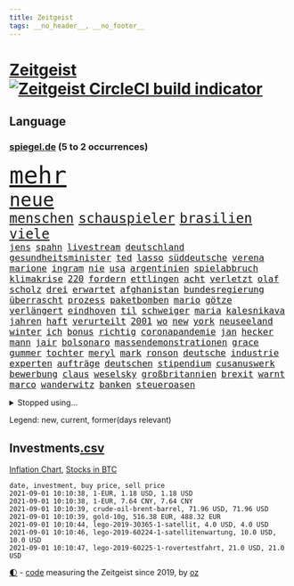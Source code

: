 ```yaml
---
title: Zeitgeist
tags: __no_header__, __no_footer__
---
```


# [Zeitgeist](https://oliz.io/zeitgeist/) [![Zeitgeist CircleCI build indicator](https://circleci.com/gh/ooz/zeitgeist.svg?style=shield)](https://circleci.com/gh/ooz/zeitgeist)

## Language

<h3><a href="https://www.spiegel.de" target="_blank">spiegel.de</a> (5 to 2 occurrences)</h3>
<p style="font-family:monospace">
<span style="font-size:32pt"><a href="news_links.html#mehr" class="current">mehr</a></span>
<br>
<span style="font-size:25pt"><a href="news_links.html#neue" class="current">neue</a></span>
<br>
<span style="font-size:18pt"><a href="news_links.html#menschen" class="current">menschen</a></span>
<span style="font-size:18pt"><a href="news_links.html#schauspieler" class="current">schauspieler</a></span>
<span style="font-size:18pt"><a href="news_links.html#brasilien" class="current">brasilien</a></span>
<span style="font-size:18pt"><a href="news_links.html#viele" class="current">viele</a></span>
<br>
<span style="font-size:12pt"><a href="news_links.html#jens" class="current">jens</a></span>
<span style="font-size:12pt"><a href="news_links.html#spahn" class="current">spahn</a></span>
<span style="font-size:12pt"><a href="news_links.html#livestream" class="current">livestream</a></span>
<span style="font-size:12pt"><a href="news_links.html#deutschland" class="current">deutschland</a></span>
<span style="font-size:12pt"><a href="news_links.html#gesundheitsminister" class="current">gesundheitsminister</a></span>
<span style="font-size:12pt"><a href="news_links.html#ted" class="current">ted</a></span>
<span style="font-size:12pt"><a href="news_links.html#lasso" class="current">lasso</a></span>
<span style="font-size:12pt"><a href="news_links.html#süddeutsche" class="new">süddeutsche</a></span>
<span style="font-size:12pt"><a href="news_links.html#verena" class="current">verena</a></span>
<span style="font-size:12pt"><a href="news_links.html#marione" class="new">marione</a></span>
<span style="font-size:12pt"><a href="news_links.html#ingram" class="new">ingram</a></span>
<span style="font-size:12pt"><a href="news_links.html#nie" class="current">nie</a></span>
<span style="font-size:12pt"><a href="news_links.html#usa" class="current">usa</a></span>
<span style="font-size:12pt"><a href="news_links.html#argentinien" class="current">argentinien</a></span>
<span style="font-size:12pt"><a href="news_links.html#spielabbruch" class="new">spielabbruch</a></span>
<span style="font-size:12pt"><a href="news_links.html#klimakrise" class="current">klimakrise</a></span>
<span style="font-size:12pt"><a href="news_links.html#220" class="current">220</a></span>
<span style="font-size:12pt"><a href="news_links.html#fordern" class="current">fordern</a></span>
<span style="font-size:12pt"><a href="news_links.html#ettlingen" class="current">ettlingen</a></span>
<span style="font-size:12pt"><a href="news_links.html#acht" class="current">acht</a></span>
<span style="font-size:12pt"><a href="news_links.html#verletzt" class="current">verletzt</a></span>
<span style="font-size:12pt"><a href="news_links.html#olaf" class="current">olaf</a></span>
<span style="font-size:12pt"><a href="news_links.html#scholz" class="current">scholz</a></span>
<span style="font-size:12pt"><a href="news_links.html#drei" class="current">drei</a></span>
<span style="font-size:12pt"><a href="news_links.html#erwartet" class="current">erwartet</a></span>
<span style="font-size:12pt"><a href="news_links.html#afghanistan" class="current">afghanistan</a></span>
<span style="font-size:12pt"><a href="news_links.html#bundesregierung" class="current">bundesregierung</a></span>
<span style="font-size:12pt"><a href="news_links.html#überrascht" class="current">überrascht</a></span>
<span style="font-size:12pt"><a href="news_links.html#prozess" class="current">prozess</a></span>
<span style="font-size:12pt"><a href="news_links.html#paketbomben" class="new">paketbomben</a></span>
<span style="font-size:12pt"><a href="news_links.html#mario" class="current">mario</a></span>
<span style="font-size:12pt"><a href="news_links.html#götze" class="current">götze</a></span>
<span style="font-size:12pt"><a href="news_links.html#verlängert" class="current">verlängert</a></span>
<span style="font-size:12pt"><a href="news_links.html#eindhoven" class="current">eindhoven</a></span>
<span style="font-size:12pt"><a href="news_links.html#til" class="new">til</a></span>
<span style="font-size:12pt"><a href="news_links.html#schweiger" class="new">schweiger</a></span>
<span style="font-size:12pt"><a href="news_links.html#maria" class="current">maria</a></span>
<span style="font-size:12pt"><a href="news_links.html#kalesnikava" class="new">kalesnikava</a></span>
<span style="font-size:12pt"><a href="news_links.html#jahren" class="current">jahren</a></span>
<span style="font-size:12pt"><a href="news_links.html#haft" class="current">haft</a></span>
<span style="font-size:12pt"><a href="news_links.html#verurteilt" class="current">verurteilt</a></span>
<span style="font-size:12pt"><a href="news_links.html#2001" class="current">2001</a></span>
<span style="font-size:12pt"><a href="news_links.html#wo" class="current">wo</a></span>
<span style="font-size:12pt"><a href="news_links.html#new" class="current">new</a></span>
<span style="font-size:12pt"><a href="news_links.html#york" class="current">york</a></span>
<span style="font-size:12pt"><a href="news_links.html#neuseeland" class="current">neuseeland</a></span>
<span style="font-size:12pt"><a href="news_links.html#winter" class="current">winter</a></span>
<span style="font-size:12pt"><a href="news_links.html#ich" class="current">ich</a></span>
<span style="font-size:12pt"><a href="news_links.html#bonus" class="new">bonus</a></span>
<span style="font-size:12pt"><a href="news_links.html#richtig" class="current">richtig</a></span>
<span style="font-size:12pt"><a href="news_links.html#coronapandemie" class="current">coronapandemie</a></span>
<span style="font-size:12pt"><a href="news_links.html#jan" class="current">jan</a></span>
<span style="font-size:12pt"><a href="news_links.html#hecker" class="new">hecker</a></span>
<span style="font-size:12pt"><a href="news_links.html#mann" class="current">mann</a></span>
<span style="font-size:12pt"><a href="news_links.html#jair" class="current">jair</a></span>
<span style="font-size:12pt"><a href="news_links.html#bolsonaro" class="current">bolsonaro</a></span>
<span style="font-size:12pt"><a href="news_links.html#massendemonstrationen" class="new">massendemonstrationen</a></span>
<span style="font-size:12pt"><a href="news_links.html#grace" class="current">grace</a></span>
<span style="font-size:12pt"><a href="news_links.html#gummer" class="new">gummer</a></span>
<span style="font-size:12pt"><a href="news_links.html#tochter" class="current">tochter</a></span>
<span style="font-size:12pt"><a href="news_links.html#meryl" class="current">meryl</a></span>
<span style="font-size:12pt"><a href="news_links.html#mark" class="current">mark</a></span>
<span style="font-size:12pt"><a href="news_links.html#ronson" class="new">ronson</a></span>
<span style="font-size:12pt"><a href="news_links.html#deutsche" class="current">deutsche</a></span>
<span style="font-size:12pt"><a href="news_links.html#industrie" class="current">industrie</a></span>
<span style="font-size:12pt"><a href="news_links.html#experten" class="current">experten</a></span>
<span style="font-size:12pt"><a href="news_links.html#aufträge" class="current">aufträge</a></span>
<span style="font-size:12pt"><a href="news_links.html#deutschen" class="current">deutschen</a></span>
<span style="font-size:12pt"><a href="news_links.html#stipendium" class="current">stipendium</a></span>
<span style="font-size:12pt"><a href="news_links.html#cusanuswerk" class="new">cusanuswerk</a></span>
<span style="font-size:12pt"><a href="news_links.html#bewerbung" class="current">bewerbung</a></span>
<span style="font-size:12pt"><a href="news_links.html#claus" class="current">claus</a></span>
<span style="font-size:12pt"><a href="news_links.html#weselsky" class="current">weselsky</a></span>
<span style="font-size:12pt"><a href="news_links.html#großbritannien" class="current">großbritannien</a></span>
<span style="font-size:12pt"><a href="news_links.html#brexit" class="current">brexit</a></span>
<span style="font-size:12pt"><a href="news_links.html#warnt" class="current">warnt</a></span>
<span style="font-size:12pt"><a href="news_links.html#marco" class="current">marco</a></span>
<span style="font-size:12pt"><a href="news_links.html#wanderwitz" class="current">wanderwitz</a></span>
<span style="font-size:12pt"><a href="news_links.html#banken" class="current">banken</a></span>
<span style="font-size:12pt"><a href="news_links.html#steueroasen" class="current">steueroasen</a></span>
</p>
<details>
<summary>Stopped using...</summary>
<p class="former" style="font-size:12pt">
ausgang(320) lisa(320) scheinen(320) arbeitsplatz(319) beleidigungen(319) kollegen(319) luis(319) missachtet(319) taten(319) vision(319) wolfgang(319) haftstrafe(318) sperre(318) verlegt(318) beschwerde(317) blicken(317) brand(317) demokraten(317) explodieren(317) gaga(317) grenzen(317) maß(317) tiktok(317) versehentlich(317) äußerst(317) aufregung(316) coronainfektionen(316) dienen(316) erfahrung(316) gekündigt(316) gerecht(316) meghan(316) monatelang(316) moore(316) planeten(316) rtl(316) talent(316) tiefe(316) umwelt(316) usaußenminister(316) zustand(316) autofahrerin(315) coronalockdown(315) komplizen(315) lager(315) partys(315) podium(315) rollstuhl(315) serien(315) sexuelle(315) usgericht(315) verfolgte(315) warentest(315) 2017(314) aufhebung(314) betrug(314) brettspiele(314) drohte(314) erneute(314) feier(314) fuß(314) gedauert(314) geistliche(314) obama(314) positive(314) spiels(314) teilte(314) verbringen(314) vorsitzende(314) wahlbetrug(314) ausbruch(313) coronaschnelltests(313) ehefrau(313) gast(313) informieren(313) lunge(313) moderna(313) schweden(313) trägt(313) verfassungsschutz(313) verschiebt(313) verstößen(313) werkzeug(313) woran(313) annehmen(312) arbeitsplätze(312) austritt(312) beachten(312) befand(312) beschädigt(312) brauchte(312) brown(312) gefährden(312) heran(312) mahnt(312) nationalspieler(312) ruhm(312) schatten(312) schwangerschaft(312) schwedischen(312) verdächtiger(312) weltgesundheitsorganisation(312) bestellt(311) brinkhaus(311) chinesische(311) coronainfizierte(311) doppelt(311) erfolge(311) gipfel(311) klimawandels(311) künftigen(311) lieben(311) mut(311) ralph(311) regisseurin(311) schwierigen(311) spur(311) unionsfraktionschef(311) vorstandschef(311) wahrheit(311) österreichische(311) air(310) allianz(310) aufruf(310) bundespolizei(310) elektroauto(310) flüchten(310) geburt(310) gestrichen(310) gewaltige(310) irans(310) kandidatinnen(310) medikamente(310) normalität(310) oma(310) parlamentswahl(310) rechtfertigt(310) registriert(310) schwangere(310) tradition(310) zurzeit(310) üben(310) überlegen(310) attila(309) bisschen(309) bull(309) entschuldigen(309) erfolgreicher(309) hildmann(309) jedem(309) jüngeren(309) kippe(309) medikament(309) nawalnys(309) oppositionelle(309) promis(309) ringt(309) schlagzeilen(309) smith(309) sprang(309) usschauspieler(309) valley(309) zusammenarbeit(309) zwillinge(309) öfter(309) 6(308) aggressive(308) belasten(308) figuren(308) gewässern(308) laura(308) michelle(308) peru(308) schwarzwald(308) sechsten(308) shutdown(308) spektakulär(308) südkorea(308) wuhan(308) 1980(307) angreifer(307) ausnahmen(307) b(307) chefin(307) häufen(307) klimaschützer(307) konzentrieren(307) negativ(307) rassistischer(307) stuttgarter(307) unerwartet(307) 52(306) barack(306) basketball(306) bekämpfung(306) demonstrationen(306) erbe(306) lakers(306) leitet(306) lust(306) nba(306) optimistisch(306) orbán(306) publikum(306) razzien(306) russell(306) schmerzen(306) skepsis(306) strafe(306) tötet(306) update(306) viktor(306) asien(305) boden(305) djokovic(305) eliten(305) entsprechend(305) ermittlern(305) perfekte(305) selben(305) strikte(305) tatverdächtigen(305) aserbaidschan(304) digitalen(304) gefühle(304) jahresbeginn(304) radikale(304) rollen(304) wilson(304) zusammenhalt(304) zwischenzeitlich(304) eilish(303) extremen(303) jennifer(303) nerven(303) politologe(303) saarland(303) schwanger(303) verlauf(303) verspätung(303) anwälte(302) beschuldigten(302) beschäftigen(302) disney+(302) distanziert(302) erschöpft(302) grundgesetz(302) inszenierung(302) lernt(302) loswerden(302) match(302) rande(302) transporter(302) wirecardskandal(302) aufgetreten(301) bekamen(301) feuerwehrmann(301) kanzlerschaft(301) maximilian(301) nachricht(301) psychologin(301) setzten(301) verbindet(301) verkehrsunfall(301) werke(301) dennis(300) dominanz(300) negative(300) risiken(300) schnellen(300) verschärfte(300) volle(300) wien(300) 17jährigen(299) aufstellen(299) erneuert(299) projekt(299) spotify(299) 2030(298) demokratische(298) erkrankten(298) störung(298) aktie(297) apotheken(297) bgh(297) eindämmung(297) erleidet(297) falle(297) gaben(297) journalistin(297) rivale(297) teenager(297) usrepräsentantenhaus(297) vorstellen(297) zusammenstoß(297) 2006(296) ausschließen(296) beiträge(296) gabriel(296) lkw(296) prompt(296) ryan(296) verbessern(296) alice(295) ansteckend(295) aufstand(295) deals(295) mick(295) 40000(294) gemeinsames(294) staatsbürgerschaft(294) unbekannt(293) überleben(293) bach(292) beschränkungen(292) coronaviruspandemie(292) entließ(292) kommentare(292) strengen(292) überraschenden(292) begeben(291) general(291) milliardenhöhe(291) patzer(291) englands(290) erfassen(290) feuert(290) juristen(290) verzeihung(290) bangkok(289) einiger(289) hafen(289) tennisspieler(289) eigenes(288) freiwilligen(288) jacob(288) kräfte(288) syrer(288) wünsche(288) automatisch(287) insolvenz(287) jungs(287) schneiden(287) steigern(287) tansania(287) telegram(287) tinder(287) aufgaben(286) hausarrest(286) startups(286) untergebracht(286) kandidieren(285) unsicher(285) anstiftung(284) architekt(284) bestmarke(284) coronaauflagen(284) langzeitfolgen(284) präsidentenwahl(284) steffen(284) 19jähriger(283) insolvenzen(283) krisen(283) stürzen(283) zählte(283) gegenzug(282) kassieren(282) schönste(282) revanche(281) sprung(281) tony(281) bewältigen(280) generalbundesanwalt(280) hinweis(280) pleitewelle(280) vereidigt(280) wiener(280) 2009(279) apples(279) erfährt(279) angeboten(278) angewiesen(278) sicherheitsgesetz(278) thüringer(278) 2012(277) erforscht(276) erhöhung(276) fußballweltmeister(276) immens(276) dauert(275) erprobt(275) intensivstation(275) unterhaltung(275) herausforderung(273) vorgenommen(273) afrikas(272) enthüllungen(272) jurist(272) sank(272) koalitionspartner(271) chemikalien(270) empfangen(270) unterbrochen(270) mittelpunkt(269) strafbar(268) termine(268) übereinstimmenden(268) segeln(267) 6000(266) kanadas(266) disziplin(265) gegenmaßnahmen(265) ferien(264) sicherheitsvorkehrungen(264) barth(263) kontert(263) weidel(262) dobrindt(261) empfänger(261) golfstar(261) schweine(261) zentimeter(261) ausgestiegen(260) panne(260) premiers(260) syrischen(260) clooney(257) sammeln(257) spacex(257) strukturen(255) exfreund(254) klarheit(254) verursachte(254) antony(253) koblenz(253) kehren(252) schadensersatz(251) theoretisch(251) herzinfarkt(250) prüfer(249) rückte(249) coronalockerungen(247) page(247) reif(245) rächen(245) jessica(243) unfällen(243) ärmelkanal(243) einreiseregeln(242) handgranate(242) kolleginnen(242) adolf(241) brachten(240) strahlt(240) astrazenecaimpfstoff(239) bunt(239) hassan(239) durchhalten(238) heimatstadt(238) clever(236) 62(233) drinnen(233) ehrt(233) ios(233) hungern(232) inhaftierung(232) spannung(232) spielende(230) unternehmerin(230) generelle(229) grünenpolitikerin(229) sms(229) kopfverletzungen(227) schreien(227) norditalien(226) priorisierung(225) straflager(225) ausgegangen(223) überschatten(221) monarchin(220) commerzbank(219) unterschrift(218) trainers(216) verbraucht(216) mehrmals(215) extra(213) westdeutschland(211) exprofi(209) währung(209) südafrikanischen(207) verliehen(207) absolvieren(206) glasgow(205) turnerin(205) 160000(204) fotografiert(204) fotostrecke(204) schuf(203) fragwürdigen(202) ussender(202) unterscheidet(201) abouchakerprozess(200) peilt(200) umarmung(200) offline(199) regierungsbeteiligung(199) ausflüge(198) management(198) anreize(197) entsprechenden(197) sprengkörper(196) karriereende(195) desinformation(193) total(189) abreise(188) extremwetter(188) tierschutz(188) ungemütlich(188) abberufen(187) auge(187) el(187) geschrumpft(187) behindern(186) iii(186) impfpass(186) stürze(186) rüdiger(184) börsengang(183) panzer(183) beurlaubt(182) walterborjans(182) anfeindungen(181) elektronischen(180) tablets(179) bewerben(178) magische(178) italiener(177) neuanfang(176) benannt(174) vereint(173) autokonzern(172) containerschiff(172) fluggesellschaft(172) j(172) indigenen(171) arroganz(170) kaffee(170) oprah(169) winfrey(169) günstig(167) verstörend(166) atemnot(165) typ(165) schlangenlinien(164) zwangspause(164) rein(163) verbots(162) finanzierten(161) missgeschick(161) hose(160) 2003(159) einrichtung(158) katalanen(158) meteorologen(158) zdfintendant(156) ärmsten(156) datum(155) premierministerin(155) wilderer(155) redaktion(154) adams(153) steuerhinterziehung(153) coronarestriktionen(152) einsätzen(152) holten(151) reha(151) sagten(151) südamerika(151) anziehen(150) aufräumen(150) rinder(150) ukrainischen(150) happy(149) unverantwortlich(149) angefeindet(148) bargeld(147) eingesetzte(147) sicherheitslücke(146) disqualifikation(144) dopingtests(144) ermittlungsverfahren(144) ausschluss(143) zusammengebrochen(143) geschäftsgebaren(142) reformieren(142) verbotenen(142) prostituierte(141) sexuellem(141) dosb(140) sportbund(140) long(138) methan(138) nordwesten(138) diplomatische(136) rekordtief(136) einladen(135) streaming(135) witwe(135) luftfilter(132) fonds(130) käse(130) drittstaaten(128) ever(128) given(127) kubicki(126) altersgruppe(125) gew(124) querdenkerdemos(124) zugunglück(124) abkühlung(123) karsten(123) gewalttat(122) fühle(120) kühl(120) menschliches(120) schwimmstar(120) uneins(120) zunehmen(120) einstellung(119) fasst(119) initiatoren(119) nordmazedonien(119) zwischenfall(118) ferdinand(117) inland(117) rückzahlung(117) verwirrt(117) umständen(116) dörfern(115) pcrtests(115) sloweniens(115) geplanter(114) campingplatz(113) zufriedener(113) versammlungsverbote(112) zugreifen(112) öffneten(112) gauland(111) krisenland(110) klagte(109) verkünden(109) erwachsen(108) geschleudert(108) milliardenschweren(108) niemandem(108) komme(107) abwarten(106) militärische(106) vorbehalt(106) völkische(106) 31jährigen(105) außenministers(105) institute(105) kubanische(105) massentests(105) positivem(105) simone(105) unschlagbar(105) wütenden(105) nördlich(104) verlieben(102) versprochenen(102) abgefeuert(101) durchsuchung(101) eingebracht(100) itsicherheitsbehörde(100) moldau(100) ausgehen(99) stromerzeugung(99) gefängnisstrafen(97) vierjähriger(97) querdenkerbewegung(96) spdchef(96) spiegelanalyse(96) crystal(94) reiter(94) rentnern(94) ungeliebten(94) gastronomen(93) referendum(93) spdchefin(93) färbt(92) heilpraktikerin(92) angereist(91) set(91) 48jähriger(90) aussetzung(90) beworfen(90) familienurlaub(90) libyens(90) argentinische(89) asphalt(89) durchbruch(89) geburten(89) absolute(88) gebäuden(88) mutiger(88) reguläre(88) reife(88) vorfahren(88) vorgeschrieben(88) wegweisenden(88) alleinerziehende(87) ausgezählt(87) bailey(87) fußballbundesligisten(87) nsdap(87) obamas(87) tattoos(87) bearbeitet(86) kaufte(86) 800(85) highlight(85) mentale(85) olympiamedaillen(85) saunders(85) abspaltung(84) agnes(84) bayerkonzern(84) bundesfinanzhof(84) crime(84) hebamme(84) hinzu(84) maier(84) pop(84) quartalsverlust(83) sächsische(83) autofahrern(82) einzel(82) erholen(82) kurzstreckenflüge(82) neunjähriger(82) ängste(82) 110000(81) anlaufen(81) farbton(81) hergestellte(81) hilbert(81) malen(81) mixed(81) olympischem(81) ungeimpft(81) down(80) psyche(80) westbrook(80) abgeschrieben(79) brutalität(79) doppelbesteuerung(79) forscherin(79) leonie(79) tendenzen(79) artefakte(78) beweist(78) chips(78) einwanderer(78) interaktiven(78) lehnte(78) zurückgeschickt(78) 2008(77) cnn(77) empfängerinnen(77) polittalk(77) absoluten(76) dynamik(76) eingestehen(76) hilflos(76) landesliste(76) plagiatsvorwürfe(76) tanker(76) treffern(76) ungar(76) videoplattform(76) auflösen(75) bezeichnen(75) eisschild(75) messern(75) offengelegt(75) schweinen(75) arndt(74) nass(74) nikias(74) verwandeln(74) weitreichend(74) 47jähriger(73) basieren(73) reserve(73) wirkten(73) abschieben(72) biles(72) gemischte(72) müll(72) viking(72) biergarten(71) cduspitzenkandidat(71) element(71) hummels(71) lebend(71) telefonnummern(71) unglaublichen(71) unionskanzlerkandidaten(71) untersuchungsbericht(71) ausgestellt(70) fox(70) honorare(70) inspirieren(70) oppositionsführerin(70) positionierte(70) regenbogenfarben(70) teamleiter(70) appentwickler(69) ausgrenzen(69) ernennt(69) gräbt(69) milliardärs(69) nachweisen(69) serbien(69) toptalent(69) alaba(68) alibi(68) county(68) deutschlandachter(68) essens(68) hit(68) lydia(68) nashörner(68) südtirol(68) geordnet(67) rudern(67) tarife(67) trainingslager(67) verhungern(67) wahlkampfendspurt(67) tuchels(66) wohngebäude(66) angeblichem(65) bundesfinanzminister(65) getäuscht(65) mafiaboss(65) matchbälle(65) ocean(65) zentralbank(65) absehbare(64) angebracht(64) entschärfen(64) qantas(64) sicherste(64) 86(63) annamaria(63) auktionshäuser(63) australier(63) clanchef(63) ferchichi(63) gelenkt(63) regens(63) umfassende(63) warschauer(63) ausländern(62) fleischkonzern(62) geleitet(62) konsumforscher(62) seither(62) staatspräsidenten(62) verseucht(62) forscherinnen(61) hierarchie(61) kriegswaffen(61) qualifizierte(61) sifan(61) zufluchtsort(61) drugs(60) kältesten(60) onlineplattform(60) verbliebene(60) abstände(59) squad(59) tierärzte(59) abbildungen(58) ausnahme(58) bachef(58) berlinreinickendorf(58) hochwasserschutz(58) südchinesisches(58) verkohlte(58) vizeministerpräsident(58) zeug(58) akkreditierung(56) erfolgreiches(56) ilke(56) nicaragua(56) novak(56) ortega(56) vormittag(56) ben(55) kinderleichen(55) nutztieren(55) pionier(55) belastung(54) extremer(54) favoritinnen(54) impfzertifikate(54) irritationen(54) befeuert(53) bolt(53) guido(53) imposante(53) summer(53) banes(52) bratwurst(52) darknet(52) eifel(52) hybrid(52) intimität(52) pflegte(52) schließungen(52) scooterunfall(52) bundestagskandidaten(51) jacinda(51) kriegsgefangene(51) neuseelands(51) olympiagold(51) strobl(51) urteilte(51) wanken(51) amthor(50) außenseiterin(50) castillo(50) einwohnern(50) hollywoodstar(50) kirchen(50) olympischer(50) 49jähriger(49) ausgeübt(49) betriebssystem(49) weltall(49) wertsachen(49) jahrelange(48) ostwestfalen(48) ressort(48) sortieren(48) brot(47) djoković(47) künstlern(47) petflaschen(47) schwangeren(47) spontan(47) umwirbt(47) 88(46) alltagshelden(46) entfallen(46) gefangenen(46) aufprall(45) aufregendsten(45) kollidiert(45) kriegsherr(45) malaika(45) mihambo(45) ruiniert(45) schienennetz(45) steven(45) weitspringerin(45) weitsprung(45) coronaschutzmaßnahmen(44) motoren(44) aline(43) bewältigung(43) herstellen(43) kontinuierlich(43) spielberg(43) verbotene(43) besuchte(42) küsten(42) marko(42) produktionsfirma(42) verbrennern(42) entmachteten(41) jeweiligen(41) kinderbüchertipps(41) köpfe(41) rückstau(41) ukrainer(41) usain(41) verprügelte(41) verwandelte(41) vordergrund(41) grenzschließungen(40) kummer(40) stettin(40) flüchtlingskrisen(39) rapperin(39) umweltverbände(39) veranstaltet(39) zugezogen(39) antike(38) frühestens(38) russen(38) saul(38) schmutzige(38) spürbaren(38) unesco(38) welterbe(38) aiwangers(37) moris(37) tiefflug(37) bbcreporter(36) geplündert(36) gesungen(36) kopiert(36) lehrergewerkschaft(36) verfügen(36) voigt(36) 1996(35) aggression(35) alternden(35) eddy(35) genauer(35) kofferraum(35) passagen(35) robinhood(35) staatsanwaltschaften(35) tampa(35) unterlief(35) vormund(35) auszeit(34) champagner(34) reiserückkehrer(34) schnellsten(34) bemängeln(33) dfbpokals(33) intuitiv(33) zuma(33) assange(32) wikileaksgründer(32) dunkle(31) gewartet(31) hilfslieferungen(31) könnt(31) larry(31) mittendrin(31) patrouille(31) schillerndsten(31) sicherheitsleute(31) slowenien(31) verkürzte(31) kathy(30) medizinischer(30) missbrauchsfall(30) plagiatsjäger(30) plagiatsverdacht(30) rechtens(30) spielplatz(30) textstellen(30) trevor(30) vorläufige(30) batterien(29) insbesondere(29) investigativjournalisten(29) onlinebroker(29) umfangreiche(29) anarchistische(28) cdurechtsaußen(28) eritrea(28) gardasee(28) glückliche(28) grenzkontrollen(28) hauptdarsteller(28) iphonenutzer(28) sandra(28) stikochef(28) unglücksort(28) zeitfahren(28) gelb(27) persischen(27) querelen(27) schwein(27) spioniert(27) 33jährige(26) bränden(26) einstufung(26) fußballturnier(26) kameramann(26) medaillengewinner(26) no(26) einführung(25) fingerabdruck(25) mundtot(25) sorgten(25) streaminganbieter(25) catania(24) kriegsgebieten(24) moïse(24) impfanmeldungen(23) malta(23) tags(23) winde(23) wunderschön(23) bangladesch(22) grömitz(22) halbfinalaus(22) markenrecht(22) schottischen(22) stromausfällen(22) filmkritik(21) gelockt(21) glaubwürdig(21) imbiss(21) ramaphosa(21) spielzeugkonzern(21) tanks(21) beirut(20) buchen(20) entgleist(20) klimaprogramm(20) sandro(20) vereinbar(20) wetterextreme(20) dlrg(19) guardian(19) ngos(19) strafbefehl(19) wohnungsfenster(19) kontroverse(18) superspreadingevent(18) basketballer(17) bianca(17) gebannt(17) glich(17) lies(17) stallion(17) strandkorb(17) thee(17) timing(17) entzieht(16) gehörten(16) komitee(16) megan(16) stellenausschreibung(16) stolberg(16) aufwärtstrend(15) fahrweise(15) gewichtheber(15) kontamination(15) löwen(15) wahlausschuss(15) zerstörten(15) komiker(14) laxe(14) skateboarderin(14) sommerspielen(14) zuspitzen(14) baseball(13) geräten(13) kenne(13) martine(13) pflichtversicherung(13) verfassungsbeschwerden(13) versicherungspflicht(13) wellbrock(13) interaktive(12) krimis(12) recycelten(12) silverstone(12) zuzubereiten(12) anschluss(11) berührung(11) betrunkene(11) flutgebiet(11) geplünderte(11) gibt's(11) hochwasseropfer(11) nso(11) ungelöst(11) unterirdische(11) verwüsteten(11)
</p>
</details>
<p>Legend: <span class="new">new</span>, <span class="current">current</span>, <span class="former">former(days relevant)</span></p>

## Investments[.csv](investments.csv)

[Inflation Chart](https://inflationchart.com),
[Stocks in BTC](https://stonksinbtc.xyz/)

```
date, investment, buy price, sell price
2021-09-01 10:10:38, 1-EUR, 1.18 USD, 1.18 USD
2021-09-01 10:10:38, 1-EUR, 7.64 CNY, 7.64 CNY
2021-09-01 10:10:39, crude-oil-brent-barrel, 71.96 USD, 71.96 USD
2021-09-01 10:10:39, gold-10g, 516.38 EUR, 488.32 EUR
2021-09-01 10:10:44, lego-2019-30365-1-satellit, 4.0 USD, 4.0 USD
2021-09-01 10:10:46, lego-2019-60224-1-satellitenwartung, 10.0 USD, 10.0 USD
2021-09-01 10:10:47, lego-2019-60225-1-rovertestfahrt, 21.0 USD, 21.0 USD
```

<footer>
<a href="javascript:toggleTheme()" class="nav">🌓</a>
- <a href="https://github.com/ooz/zeitgeist">code</a> measuring the Zeitgeist since 2019, by <a href="https://oliz.io">oz</a>
</footer>
